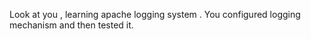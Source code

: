 Look at you , learning apache logging system .
You configured logging mechanism and then tested it.
